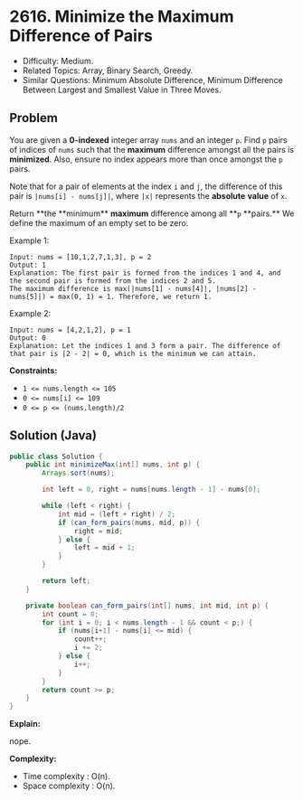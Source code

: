 # 2616. Minimize the Maximum Difference of Pairs

- Difficulty: Medium.
- Related Topics: Array, Binary Search, Greedy.
- Similar Questions: Minimum Absolute Difference, Minimum Difference Between Largest and Smallest Value in Three Moves.

## Problem

You are given a **0-indexed** integer array `nums` and an integer `p`. Find `p` pairs of indices of `nums` such that the **maximum** difference amongst all the pairs is **minimized**. Also, ensure no index appears more than once amongst the `p` pairs.

Note that for a pair of elements at the index `i` and `j`, the difference of this pair is `|nums[i] - nums[j]|`, where `|x|` represents the **absolute** **value** of `x`.

Return **the **minimum\*\* **maximum** difference among all **`p` **pairs.\*\* We define the maximum of an empty set to be zero.

Example 1:

```
Input: nums = [10,1,2,7,1,3], p = 2
Output: 1
Explanation: The first pair is formed from the indices 1 and 4, and the second pair is formed from the indices 2 and 5.
The maximum difference is max(|nums[1] - nums[4]|, |nums[2] - nums[5]|) = max(0, 1) = 1. Therefore, we return 1.
```

Example 2:

```
Input: nums = [4,2,1,2], p = 1
Output: 0
Explanation: Let the indices 1 and 3 form a pair. The difference of that pair is |2 - 2| = 0, which is the minimum we can attain.
```

**Constraints:**

- `1 <= nums.length <= 105`
- `0 <= nums[i] <= 109`
- `0 <= p <= (nums.length)/2`

## Solution (Java)

```java
public class Solution {
    public int minimizeMax(int[] nums, int p) {
        Arrays.sort(nums);

        int left = 0, right = nums[nums.length - 1] - nums[0];

        while (left < right) {
            int mid = (left + right) / 2;
            if (can_form_pairs(nums, mid, p)) {
                right = mid;
            } else {
                left = mid + 1;
            }
        }

        return left;
    }

    private boolean can_form_pairs(int[] nums, int mid, int p) {
        int count = 0;
        for (int i = 0; i < nums.length - 1 && count < p;) {
            if (nums[i+1] - nums[i] <= mid) {
                count++;
                i += 2;
            } else {
                i++;
            }
        }
        return count >= p;
    }
}
```

**Explain:**

nope.

**Complexity:**

- Time complexity : O(n).
- Space complexity : O(n).
